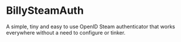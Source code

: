 # BillySteamAuth
A simple, tiny and easy to use OpenID Steam authenticator that works everywhere without a need to configure or tinker.
